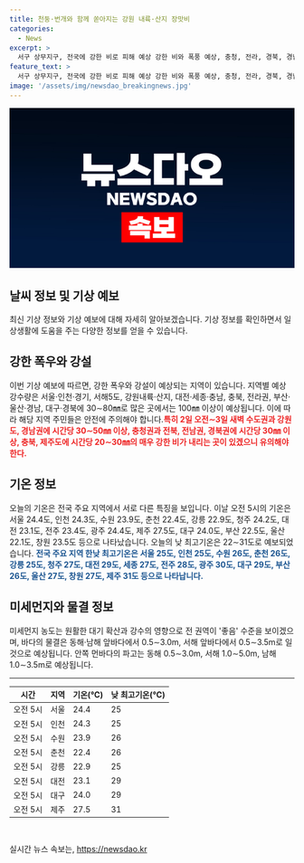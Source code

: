 ```yaml
---
title: 천둥·번개와 함께 쏟아지는 강원 내륙·산지 장맛비
categories:
  - News
excerpt: >
  서구 상무지구, 전국에 강한 비로 피해 예상 강한 비와 폭풍 예상, 충청, 전라, 경북, 경남에 집중. 서울·경기, 강원·제주 등 2~3일 강수량 20~120mm 예상. 미세먼지 좋음 수준 예상. 파도는 동해 0.5~3.0m, 서해 0.5~3.5m 예상.
feature_text: >
  서구 상무지구, 전국에 강한 비로 피해 예상 강한 비와 폭풍 예상, 충청, 전라, 경북, 경남에 집중. 서울·경기, 강원·제주 등 2~3일 강수량 20~120mm 예상. 미세먼지 좋음 수준 예상. 파도는 동해 0.5~3.0m, 서해 0.5~3.5m 예상.
image: '/assets/img/newsdao_breakingnews.jpg'
---
```


<p><img src="/assets/img/newsdao_breakingnews.jpg" alt="flaretime 속보" /></p>

<h2 data-ke-size="size26">날씨 정보 및 기상 예보</h2>

<p data-ke-size="size16">
  최신 기상 정보와 기상 예보에 대해 자세히 알아보겠습니다. 기상 정보를 확인하면서 일상생활에 도움을 주는 다양한 정보를 얻을 수 있습니다.
</p>

<h2 data-ke-size="size24">강한 폭우와 강설</h2>

<p data-ke-size="size16">
  이번 기상 예보에 따르면, 강한 폭우와 강설이 예상되는 지역이 있습니다. 지역별 예상 강수량은 서울·인천·경기, 서해5도, 강원내륙·산지, 대전·세종·충남, 충북, 전라권, 부산·울산·경남, 대구·경북에 30∼80㎜로 많은 곳에서는 100㎜ 이상이 예상됩니다. 이에 따라 해당 지역 주민들은 안전에 주의해야 합니다.<b><span style="color: #ee2323;">특히 2일 오전∼3일 새벽 수도권과 강원도, 경남권에 시간당 30∼50㎜ 이상, 충청권과 전북, 전남권, 경북권에 시간당 30㎜ 이상, 충북, 제주도에 시간당 20∼30㎜의 매우 강한 비가 내리는 곳이 있겠으니 유의해야 한다.</span></b>
</p>

<h2 data-ke-size="size24">기온 정보</h2>

<p data-ke-size="size16">
  오늘의 기온은 전국 주요 지역에서 서로 다른 특징을 보입니다. 이날 오전 5시의 기온은 서울 24.4도, 인천 24.3도, 수원 23.9도, 춘천 22.4도, 강릉 22.9도, 청주 24.2도, 대전 23.1도, 전주 23.4도, 광주 24.4도, 제주 27.5도, 대구 24.0도, 부산 22.5도, 울산 22.1도, 창원 23.5도 등으로 나타났습니다. 오늘의 낮 최고기온은 22∼31도로 예보되었습니다. <b><span style="color: #1a5490;">전국 주요 지역 한낮 최고기온은 서울 25도, 인천 25도, 수원 26도, 춘천 26도, 강릉 25도, 청주 27도, 대전 29도, 세종 27도, 전주 28도, 광주 30도, 대구 29도, 부산 26도, 울산 27도, 창원 27도, 제주 31도 등으로 나타납니다.</span></b>
</p>

<h2 data-ke-size="size24">미세먼지와 물결 정보</h2>

<p data-ke-size="size16">
  미세먼지 농도는 원활한 대기 확산과 강수의 영향으로 전 권역이 '좋음' 수준을 보이겠으며, 바다의 물결은 동해·남해 앞바다에서 0.5∼3.0m, 서해 앞바다에서 0.5∼3.5m로 일 것으로 예상됩니다. 안쪽 먼바다의 파고는 동해 0.5∼3.0m, 서해 1.0∼5.0m, 남해 1.0∼3.5m로 예상됩니다.
</p>

<hr>

<table>
  <thead>
    <tr>
      <th>시간</th>
      <th>지역</th>
      <th>기온(℃)</th>
      <th>낮 최고기온(℃)</th>
    </tr>
  </thead>
  <tbody>
    <tr>
      <td>오전 5시</td>
      <td>서울</td>
      <td>24.4</td>
      <td>25</td>
    </tr>
    <tr>
      <td>오전 5시</td>
      <td>인천</td>
      <td>24.3</td>
      <td>25</td>
    </tr>
    <tr>
      <td>오전 5시</td>
      <td>수원</td>
      <td>23.9</td>
      <td>26</td>
    </tr>
    <tr>
      <td>오전 5시</td>
      <td>춘천</td>
      <td>22.4</td>
      <td>26</td>
    </tr>
    <tr>
      <td>오전 5시</td>
      <td>강릉</td>
      <td>22.9</td>
      <td>25</td>
    </tr>
    <tr>
      <td>오전 5시</td>
      <td>대전</td>
      <td>23.1</td>
      <td>29</td>
    </tr>
    <tr>
      <td>오전 5시</td>
      <td>대구</td>
      <td>24.0</td>
      <td>29</td>
    </tr>
    <tr>
      <td>오전 5시</td>
      <td>제주</td>
      <td>27.5</td>
      <td>31</td>
    </tr>
  </tbody>
</table>

<p data-ke-size="size16">&nbsp;</p>
실시간 뉴스 속보는, <a href="https://newsdao.kr" rel="dofollow">https://newsdao.kr</a>


